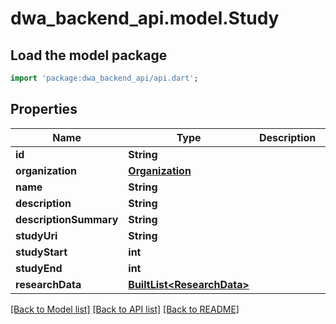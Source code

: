 # dwa_backend_api.model.Study

## Load the model package
```dart
import 'package:dwa_backend_api/api.dart';
```

## Properties
Name | Type | Description | Notes
------------ | ------------- | ------------- | -------------
**id** | **String** |  | [optional] 
**organization** | [**Organization**](Organization.md) |  | [optional] 
**name** | **String** |  | [optional] 
**description** | **String** |  | [optional] 
**descriptionSummary** | **String** |  | [optional] 
**studyUri** | **String** |  | [optional] 
**studyStart** | **int** |  | [optional] 
**studyEnd** | **int** |  | [optional] 
**researchData** | [**BuiltList&lt;ResearchData&gt;**](ResearchData.md) |  | [optional] 

[[Back to Model list]](../README.md#documentation-for-models) [[Back to API list]](../README.md#documentation-for-api-endpoints) [[Back to README]](../README.md)


